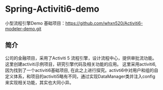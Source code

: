 # Spring-Activiti6-demo
小型流程引擎Demo
基础项目：https://github.com/whxn520/Activiti6-modeler-demo.git

## 简介
公司的金融项目，采用了Activiti 5 流程引擎，设计流程中心，提供审批流功能。
这里创建activiti示例项目，研究引擎代码及相关功能的应用。
这里采用activiti6, 因为找到了一个activiti6基础项目, 在此之上进行探究。activti6中对用户和组的自定义体系，和项目的activiti5略有不同，通过实现DataManager类并注入config来实现相关功能，其实也大同小异。

